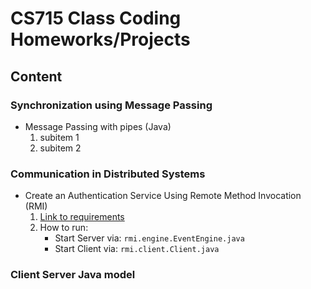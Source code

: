 # **CS715 Class Coding Homeworks/Projects** #

## **Content** ##

### Synchronization using Message Passing ###
* Message Passing with pipes (Java)
    1. subitem 1
    1. subitem 2

### Communication in Distributed Systems 
* Create an Authentication Service Using Remote Method Invocation (RMI) 
    1. [Link to requirements](src/master/CS715/RMI.pdf)
    2. How to run: 
        + Start Server via: `rmi.engine.EventEngine.java`
        + Start Client via: `rmi.client.Client.java`
         
### Client Server Java model